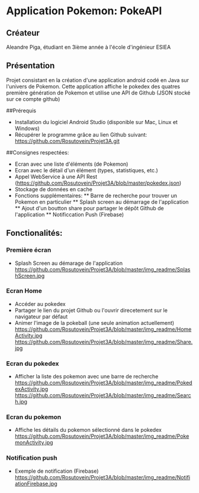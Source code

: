 # Application Pokemon: PokeAPI

## Créateur
Aleandre Piga, étudiant en 3ième année à l'école d'ingénieur ESIEA

## Présentation
Projet consistant en la création d'une application android codé en Java sur l'univers de Pokemon.
Cette application affiche le pokedex des quatres première génération de Pokemon et utilise une API de Github
(JSON stocké sur ce compte github)

##Prérequis
* Installation du logiciel Android Studio (disponible sur Mac, Linux et Windows)
* Récupérer le programme grâce au lien Github suivant:
https://github.com/Rosutovein/Projet3A.git

##Consignes respectées:
* Ecran avec une liste d'éléments (de Pokemon)
* Ecran avec le détail d'un élément (types, statistiques, etc.)
* Appel WebService à une API Rest (https://github.com/Rosutovein/Projet3A/blob/master/pokedex.json)
* Stockage de données en cache
* Fonctions supplémentaires:
** Barre de recherche pour trouver un Pokemon en particulier
** Splash screen au démarrage de l'application
** Ajout d'un boutton share pour partager le dépôt Github de l'application
** Notificcation Push (Firebase)

## Fonctionalités:

### Première écran
* Splash Screen au démarage de l'application
https://github.com/Rosutovein/Projet3A/blob/master/img_readme/SplashScreen.jpg

### Ecran Home
* Accéder au pokedex
* Partager le lien du projet Github ou l'ouvrir direcetement sur le navigateur par défaut
* Animer l'image de la pokeball (une seule animation actuellement)
https://github.com/Rosutovein/Projet3A/blob/master/img_readme/HomeActivity.jpg
https://github.com/Rosutovein/Projet3A/blob/master/img_readme/Share.jpg

### Ecran du pokedex
* Afficher la liste des pokemon avec une barre de recherche
https://github.com/Rosutovein/Projet3A/blob/master/img_readme/PokedexActivity.jpg
https://github.com/Rosutovein/Projet3A/blob/master/img_readme/Search.jpg

### Ecran du pokemon
* Affiche les détails du pokemon sélectionné dans le pokedex
https://github.com/Rosutovein/Projet3A/blob/master/img_readme/PokemonActivity.jpg

### Notification push
* Exemple de notification (Firebase)
https://github.com/Rosutovein/Projet3A/blob/master/img_readme/NotifiationFirebase.jpg
